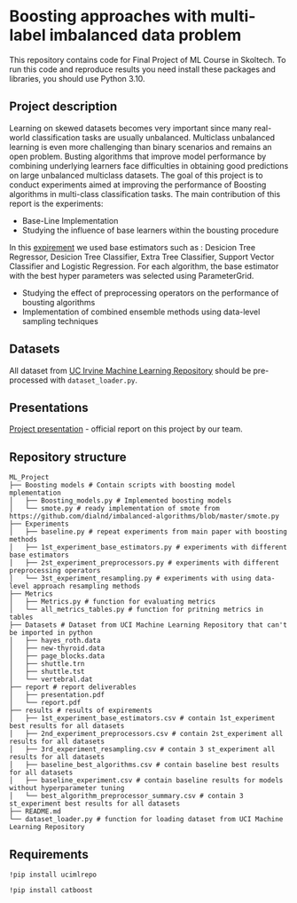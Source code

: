 # Boosting approaches with multi-label imbalanced data problem

This repository contains code for Final Project of ML Course in Skoltech.
To run this code and reproduce results you need install these packages and libraries, you should use Python 3.10.

## Project description 
Learning on skewed datasets becomes very important since many real-world classification tasks are usually unbalanced. Multiclass unbalanced learning is even more challenging than binary scenarios and remains an open problem. Busting algorithms that improve model performance by combining underlying learners face difficulties in obtaining good predictions on large unbalanced multiclass datasets. 
The goal of this project is to conduct experiments aimed at improving the performance of Boosting algorithms in multi-class classification tasks. The main contribution of this report is the experiments:

- Base-Line Implementation
- Studying the influence of base learners within the bousting procedure

In this [expirement](https://github.com/katerina2901/Multi_class_imbalanced_data_classifcation/blob/main/Experiments/1st_experiment_base_learners.py) we used base estimators such as : Desicion Tree Regressor, Desicion Tree Classifier, Extra Tree Classifier, Support Vector Classifier and Logistic Regression. For each algorithm, the base estimator with the best hyper parameters was selected using ParameterGrid. 
- Studying the effect of preprocessing operators on the performance of bousting algorithms
- Implementation of combined ensemble methods using data-level sampling techniques

## Datasets 
All dataset from [UC Irvine Machine Learning Repository](https://archive.ics.uci.edu/) should be pre-processed with ```dataset_loader.py```. 

## Presentations
[Project presentation](https://github.com/katerina2901/Multi_class_imbalanced_data_classifcation/blob/main/report/presentation.pdf) - official report on this project by our team.

## Repository structure
```
ML_Project
├── Boosting models # Contain scripts with boosting model mplementation
│   ├── Boosting_models.py # Implemented boosting models
│   └── smote.py # ready implementation of smote from https://github.com/dialnd/imbalanced-algorithms/blob/master/smote.py
├── Experiments 
│   ├── baseline.py # repeat experiments from main paper with boosting methods
│   ├── 1st_experiment_base_estimators.py # experiments with different base estimators
│   ├── 2st_experiment_preprocessors.py # experiments with different preprocessing operators
│   └── 3st_experiment_resampling.py # experiments with using data-level approach resampling methods
├── Metrics 
│   ├── Metrics.py # function for evaluating metrics
│   └── all_metrics_tables.py # function for pritning metrics in tables
├── Datasets # Dataset from UCI Machine Learning Repository that can't be imported in python
│   ├── hayes_roth.data
│   ├── new-thyroid.data
│   ├── page_blocks.data
│   ├── shuttle.trn
│   ├── shuttle.tst
│   └── vertebral.dat
├── report # report deliverables
│   ├── presentation.pdf
│   └── report.pdf
├── results # results of expirements
│   ├── 1st_experiment_base_estimators.csv # contain 1st_experiment best results for all datasets
│   ├── 2nd_experiment_preprocessors.csv # contain 2st_experiment all results for all datasets
│   ├── 3rd_experiment_resampling.csv # contain 3 st_experiment all results for all datasets
│   ├── baseline_best_algorithms.csv # contain baseline best results for all datasets
│   ├── baseline_experiment.csv # contain baseline results for models without hyperparameter tuning
│   └── best_algorithm_preprocessor_summary.csv # contain 3 st_experiment best results for all datasets
├── README.md
└── dataset_loader.py # function for loading dataset from UCI Machine Learning Repository
```

## Requirements
```!pip install ucimlrepo```

```!pip install catboost```


